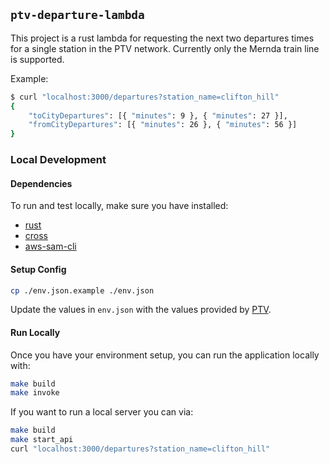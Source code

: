 ## `ptv-departure-lambda`

This project is a rust lambda for requesting the next two departures times for a single station in the PTV network. Currently only the Mernda train line is supported.

Example:

```sh
$ curl "localhost:3000/departures?station_name=clifton_hill"
{
    "toCityDepartures": [{ "minutes": 9 }, { "minutes": 27 }],
    "fromCityDepartures": [{ "minutes": 26 }, { "minutes": 56 }]
}
```

### Local Development

#### Dependencies

To run and test locally, make sure you have installed:

 - [rust](https://www.rust-lang.org/tools/install)
 - [cross](https://github.com/cross-rs/cross)
 - [aws-sam-cli](https://github.com/aws/aws-sam-cli)

#### Setup Config

```sh
cp ./env.json.example ./env.json
```

Update the values in `env.json` with the values provided by [PTV](https://www.ptv.vic.gov.au/footer/data-and-reporting/datasets/ptv-timetable-api/).


#### Run Locally

Once you have your environment setup, you can run the application locally with:

```sh
make build
make invoke
```

If you want to run a local server you can via:

```sh
make build
make start_api
curl "localhost:3000/departures?station_name=clifton_hill"
```
